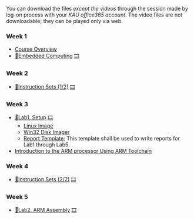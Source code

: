 You can download the files *except the videos* through the session made by log-on process with your *KAU office365 account*. The video files are not downloadable; they can be played only via web.

### Week 1
  * [Course Overview](https://kau365-my.sharepoint.com/:p:/g/personal/taehwan_kim_kau_ac_kr/EQeSZGpn5lZLtVey8MpmysYBjf-HeuNjASTVXBxhOpSMOg?e=qagN3E)
  * [📝Embedded Computing](https://kau365-my.sharepoint.com/:b:/g/personal/taehwan_kim_kau_ac_kr/Ee9fMb3BZzBJksBEqD7L3bcBOz5mempADm1TJkyCbeVGIQ?e=nUHUH9) [🎞](https://youtu.be/ZDY-N8wqBGE)

### Week 2
  * [📝Instruction Sets (1/2)](https://kau365-my.sharepoint.com/:b:/g/personal/taehwan_kim_kau_ac_kr/ERVsHHVj6o9CnwCAPFqOgiwBOENUdeqoL4nDw__gTGRH-Q?e=SMznF3) [🎞](https://youtu.be/JFBT7cxq1P0)

### Week 3
  * [🧪Lab1. Setup](https://kau365-my.sharepoint.com/:b:/g/personal/taehwan_kim_kau_ac_kr/EVOiD9OKlWBPmnYAIVrUUj0BTlhVyGyNyw-LQmxaO0eKmA?e=vDe0aV) [🎞](https://youtu.be/e4QsF4kh-V4)
    * [Linux Image](https://kau365-my.sharepoint.com/:u:/g/personal/taehwan_kim_kau_ac_kr/EQbX14uXf81DoWSI-oMyQwMB08rUfoqxbgYILbkEZPocDA?e=DtI5OD)
    * [Win32 Disk Imager](https://sourceforge.net/projects/win32diskimager/)
    * [Report Template](https://kau365-my.sharepoint.com/:w:/g/personal/taehwan_kim_kau_ac_kr/Eb2LxR5JrtBDm3fOo8VaUn8BQbgiakmidv2pU_MQjT7DLA?e=xhMghy); This template shall be used to write reports for Lab1 through Lab5.
  * [Introduction to the ARM processor Using ARM Toolchain](https://kau365-my.sharepoint.com/:b:/g/personal/taehwan_kim_kau_ac_kr/EaaypY1mhQ5MhmNu1Lci08YBbNbhLSsT-EwmM5b5tvA4fQ?e=UHhtS1)

### Week 4
  * [📝Instruction Sets (2/2)](https://kau365-my.sharepoint.com/:b:/g/personal/taehwan_kim_kau_ac_kr/EZtZPd8EuYhNvAk8-LiQxhYBxcCu1LI2uz-InsL-GxL2dA?e=fZlmKs) [🎞]()

### Week 5
  * [🧪Lab2. ARM Assembly](https://kau365-my.sharepoint.com/:b:/g/personal/taehwan_kim_kau_ac_kr/EajmVlWwBlZBtIptqYd42KsBZw3NGQ65Z_DVRVA7422ZuA?e=dvlIPI) [🎞](https://youtu.be/v47uz8A3neY)

<!--
### Week 6
  * [📝CPUs](https://kau365-my.sharepoint.com/:b:/g/personal/taehwan_kim_kau_ac_kr/EU5SgJXyToBBqAGvrVUl5BYBcCedGT8cEBdfhKVK6O4RuQ?e=gChyhs) [🎞]()
  
### Week 7
  * [📝Computing Platforms](https://kau365-my.sharepoint.com/:b:/g/personal/taehwan_kim_kau_ac_kr/EQn3HC5-fOxMvsXNhyqyT3EBl-8iWaxM_jvaoME-AqkVBw?e=IqyhJZ) [🎞]()
  
### Week 8
  * [🧪Lab3. Memory-Mapped IO](https://kau365-my.sharepoint.com/:b:/g/personal/taehwan_kim_kau_ac_kr/EQb2HfycGbxMo2xmW2K2s-0BPvMflep3SeAI46kkR2ZELg?e=FYCoxa) [🎞](https://youtu.be/7wIsj4VPMLw)

### Week 9
  * [📝Program Design and Analysis](https://kau365-my.sharepoint.com/:b:/g/personal/taehwan_kim_kau_ac_kr/ESrYUPDWWxZHp5IzRiWS4VIBQjx9k2qHrTUn469DXzTvXw?e=epDBdD) [🎞]()

### Week 10
  * [📝Processes and Operating Systems](https://kau365-my.sharepoint.com/:b:/g/personal/taehwan_kim_kau_ac_kr/Ea6lsj2ZFehCkS10uIkTSGgBoYVkAj6NORQxXU-TVGIebQ?e=1PdW7h) [🎞]()

### Week 11
  * [🧪Lab4. Device Driver](https://kau365-my.sharepoint.com/:b:/g/personal/taehwan_kim_kau_ac_kr/EerzO17yj9VNkKZ3UaRsUY4BJObGPNZ6wX150hWQnlkvvw?e=EOobYK) [🎞](https://youtu.be/7YmU7R0ytVc)

### Week 12 -- 13
  * [🧪Lab5. Accelerator](https://kau365-my.sharepoint.com/:b:/g/personal/taehwan_kim_kau_ac_kr/Efuq2QdMxJ9FsoCv-fW6goIBgrkuBAydRdr_1gpgjTQr0g?e=ln1hFC) [🎞](https://youtu.be/vqxrBQjbU4c)
    
### Week 14
  * [📝IoT Systems](https://kau365-my.sharepoint.com/:b:/g/personal/taehwan_kim_kau_ac_kr/EWfAmEXKQeJDnARyuFfN4KsBQfFTKuryyQcEWAPr_3X4zg?e=3PY72F) [🎞]()
  * [📝Embedded Multiprocessors](https://kau365-my.sharepoint.com/:b:/g/personal/taehwan_kim_kau_ac_kr/Eb5uOkD6ovNPm_Q7ItpFvRkBXOiWXYjphaMsfAH7pbaB4w?e=NtihBf) [🎞]()
  
### Week 15 (Complimentary)
### Week 16
  * Final Exam
-->
